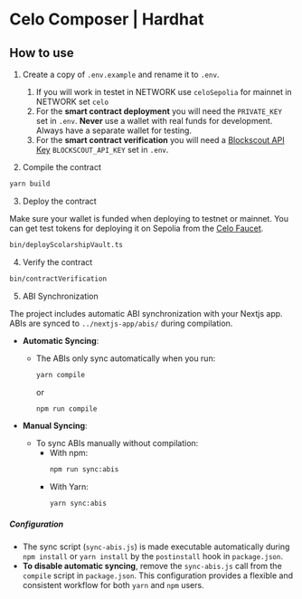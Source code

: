 # Celo Composer | Hardhat

## How to use

1. Create a copy of `.env.example` and rename it to `.env`.

   1. If you will work in testet in NETWORK use `celoSepolia` for mainnet in
      NETWORK set `celo`
   2. For the **smart contract deployment** you will need the `PRIVATE_KEY` 
      set in `.env`. **Never** use a wallet with real funds for development. 
      Always have a separate wallet for testing. 
   3. For the **smart contract verification** you will need a 
      [Blockscout API Key](https://.io/myapikey) `BLOCKSCOUT_API_KEY` 
      set in `.env`.

2. Compile the contract 

```bash
yarn build
```

3. Deploy the contract

Make sure your wallet is funded when deploying to testnet or mainnet. 
You can get test tokens for deploying it on Sepolia from the 
[Celo Faucet](https://faucet.celo.org/celo-sepolia).

```bash
bin/deployScolarshipVault.ts
```

4. Verify the contract


```bash
bin/contractVerification
```

5. ABI Synchronization


The project includes automatic ABI synchronization with your Nextjs app. 
ABIs are synced to `../nextjs-app/abis/` during compilation.

- **Automatic Syncing**:
  - The ABIs only sync automatically when you run:
    ```bash
    yarn compile
    ```
    or
    ```bash
    npm run compile
    ```

- **Manual Syncing**:
  - To sync ABIs manually without compilation:
    - With npm:
      ```bash
      npm run sync:abis
      ```
    - With Yarn:
      ```bash
      yarn sync:abis
      ```

##### Configuration
- The sync script (`sync-abis.js`) is made executable automatically 
during `npm install` or `yarn install` by the `postinstall` hook in 
`package.json`.
- **To disable automatic syncing**, remove the `sync-abis.js` 
call from the `compile` script in `package.json`. 
This configuration provides a flexible and consistent workflow for 
both `yarn` and `npm` users.

